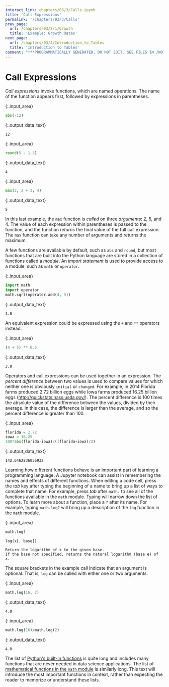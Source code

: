 ```yaml
---
interact_link: chapters/03/3/Calls.ipynb
title: 'Call Expressions'
permalink: '/chapters/03/3/Calls'
prev_page:
  url: /chapters/03/2/1/Growth
  title: 'Example: Growth Rates'
next_page:
  url: /chapters/03/4/Introduction_to_Tables
  title: 'Introduction to Tables'
comment: "***PROGRAMMATICALLY GENERATED, DO NOT EDIT. SEE FILES IN /NOTEBOOKS***"
---
```


# Call Expressions

*Call expressions* invoke functions, which are named operations. The name of the function appears first, followed by expressions in parentheses. 



{:.input_area}
```python
abs(-12)
```





{:.output_data_text}
```
12
```





{:.input_area}
```python
round(5 - 1.3)
```





{:.output_data_text}
```
4
```





{:.input_area}
```python
max(2, 2 + 3, 4)
```





{:.output_data_text}
```
5
```



In this last example, the `max` function is *called* on three *arguments*: 2, 5, and 4. The value of each expression within parentheses is passed to the function, and the function *returns* the final value of the full call expression. The `max` function can take any number of arguments and returns the maximum.

A few functions are available by default, such as `abs` and `round`, but most functions that are built into the Python language are stored in a collection of functions called a *module*. An *import statement* is used to provide access to a module, such as `math` or `operator`.



{:.input_area}
```python
import math
import operator
math.sqrt(operator.add(4, 5))
```





{:.output_data_text}
```
3.0
```



An equivalent expression could be expressed using the `+` and `**` operators instead.



{:.input_area}
```python
(4 + 5) ** 0.5
```





{:.output_data_text}
```
3.0
```



Operators and call expressions can be used together in an expression. The *percent difference* between two values is used to compare values for which neither one is obviously `initial` or `changed`. For example, in 2014 Florida farms produced 2.72 billion eggs while Iowa farms produced 16.25 billion eggs (http://quickstats.nass.usda.gov/). The percent difference is 100 times the absolute value of the difference between the values, divided by their average. In this case, the difference is larger than the average, and so the percent difference is greater than 100.



{:.input_area}
```python
florida = 2.72
iowa = 16.25
100*abs(florida-iowa)/((florida+iowa)/2)
```





{:.output_data_text}
```
142.6462836056932
```



Learning how different functions behave is an important part of learning a programming language. A Jupyter notebook can assist in remembering the names and effects of different functions. When editing a code cell, press the *tab* key after typing the beginning of a name to bring up a list of ways to complete that name. For example, press *tab* after `math.` to see all of the functions available in the `math` module. Typing will narrow down the list of options. To learn more about a function, place a `?` after its name. For example, typing `math.log?` will bring up a description of the `log` function in the `math` module.



{:.input_area}
```python
math.log?
```


    log(x[, base])

    Return the logarithm of x to the given base.
    If the base not specified, returns the natural logarithm (base e) of x.

The square brackets in the example call indicate that an argument is optional. That is, `log` can be called with either one or two arguments.



{:.input_area}
```python
math.log(16, 2)
```





{:.output_data_text}
```
4.0
```





{:.input_area}
```python
math.log(16)/math.log(2)
```





{:.output_data_text}
```
4.0
```



The list of [Python's built-in functions](https://docs.python.org/3/library/functions.html) is quite long and includes many functions that are never needed in data science applications. The list of [mathematical functions in the `math` module](https://docs.python.org/3/library/math.html) is similarly long. This text will introduce the most important functions in context, rather than expecting the reader to memorize or understand these lists.
